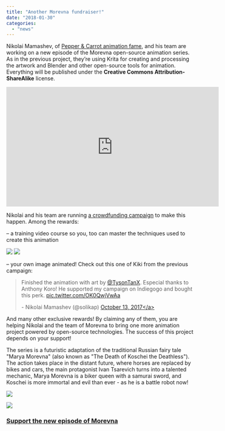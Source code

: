 ```yaml
---
title: "Another Morevna fundraiser!"
date: "2018-01-30"
categories: 
  - "news"
---
```


Nikolai Mamashev, of [Pepper & Carrot animation fame](/item/pepper-carrot-comic-goes-animated/), and his team are working on a new episode of the Morevna open-source animation series. As in the previous project, they’re using Krita for creating and processing the artwork and Blender and other open-source tools for animation. Everything will be published under the **Creative Commons Attribution-ShareAlike** license.

<iframe src="https://www.youtube.com/embed/9_3NZ6j04Ug?rel=0" width="560" height="315" frameborder="0" allowfullscreen="allowfullscreen"></iframe>

Nikolai and his team are running [a crowdfunding campaign](https://morevnaproject.org/crowdfunding/morevna-episode-4/) to make this happen. Among the rewards:

– a training video course so you, too can master the techniques used to create this animation

![](/images/posts/2018/pepper-300x169.jpg) ![](/images/posts/2018/synfig-300x169.png)

– your own image animated! Check out this one of Kiki from the previous campaign:

<blockquote class="twitter-tweet" data-lang="en"><p dir="ltr" lang="en">Finished the animation with art by <a href="https://twitter.com/TysonTanX?ref_src=twsrc%5Etfw">@TysonTanX</a>. Especial thanks to Anthony Koro! He supported my campaign on Indiegogo and bought this perk. <a href="https://t.co/OK0QwjVwAa">pic.twitter.com/OK0QwjVwAa</a></p>- Nikolai Mamashev (@solikap) <a href="https://twitter.com/solikap/status/918761672180891648?ref_src=twsrc%5Etfw">October 13, 2017&lt;/a&gt;</a></blockquote>
<script async src="https://platform.twitter.com/widgets.js" charset="utf-8"></script>

And many other exclusive rewards! By claiming any of them, you are helping Nikolai and the team of Morevna to bring one more animation project powered by open-source technologies. The success of this project depends on your support!

The series is a futuristic adaptation of the traditional Russian fairy tale "Marya Morevna" (also known as "The Death of Koschei the Deathless"). The action takes place in the distant future, where horses are replaced by bikes and cars, the main protagonist Ivan Tsarevich turns into a talented mechanic, Marya Morevna is a biker queen with a samurai sword, and Koschei is more immortal and evil than ever - as he is a battle robot now!

![](/images/posts/2018/sketch.jpg)

![](/images/posts/2018/darkness.png)

### [Support the new episode of Morevna](https://morevnaproject.org/crowdfunding/morevna-episode-4/)
